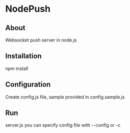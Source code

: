 NodePush
========

## About
Websocket push server in node.js

## Installation

npm install

## Configuration

Create config.js file, sample provided in config.sample.js

## Run

server.js
you can specify config file with --config <file> or -c <file>